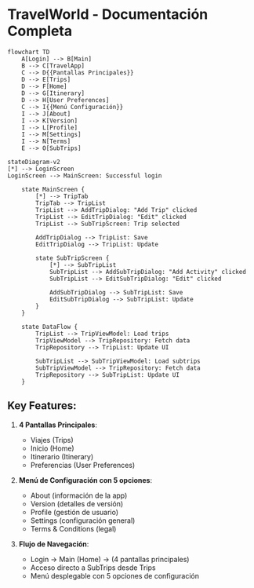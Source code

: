 # TravelWorld - Documentación Completa

```mermaid
flowchart TD
    A[Login] --> B[Main]
    B --> C[TravelApp]
    C --> D{{Pantallas Principales}}
    D --> E[Trips]
    D --> F[Home]
    D --> G[Itinerary]
    D --> H[User Preferences]
    C --> I{{Menú Configuración}}
    I --> J[About]
    I --> K[Version]
    I --> L[Profile]
    I --> M[Settings]
    I --> N[Terms]
    E --> O[SubTrips]
```


```mermaid
stateDiagram-v2
[*] --> LoginScreen
LoginScreen --> MainScreen: Successful login

    state MainScreen {
        [*] --> TripTab
        TripTab --> TripList
        TripList --> AddTripDialog: "Add Trip" clicked
        TripList --> EditTripDialog: "Edit" clicked
        TripList --> SubTripScreen: Trip selected
        
        AddTripDialog --> TripList: Save
        EditTripDialog --> TripList: Update
        
        state SubTripScreen {
            [*] --> SubTripList
            SubTripList --> AddSubTripDialog: "Add Activity" clicked
            SubTripList --> EditSubTripDialog: "Edit" clicked
            
            AddSubTripDialog --> SubTripList: Save
            EditSubTripDialog --> SubTripList: Update
        }
    }
    
    state DataFlow {
        TripList --> TripViewModel: Load trips
        TripViewModel --> TripRepository: Fetch data
        TripRepository --> TripList: Update UI
        
        SubTripList --> SubTripViewModel: Load subtrips
        SubTripViewModel --> TripRepository: Fetch data
        TripRepository --> SubTripList: Update UI
    }
```

## Key Features:
1. **4 Pantallas Principales**:
    - Viajes (Trips)
    - Inicio (Home)
    - Itinerario (Itinerary)
    - Preferencias (User Preferences)

2. **Menú de Configuración con 5 opciones**:
    - About (información de la app)
    - Version (detalles de versión)
    - Profile (gestión de usuario)
    - Settings (configuración general)
    - Terms & Conditions (legal)

3. **Flujo de Navegación**:
    - Login → Main (Home) → (4 pantallas principales)
    - Acceso directo a SubTrips desde Trips
    - Menú desplegable con 5 opciones de configuración


